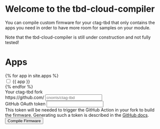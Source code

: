 <h1>Welcome to the tbd-cloud-compiler</h1>

<p>You can compile custom firmware for your ctag-tbd that only contains the apps you need in order to have more room for samples on your module.</p>

<div class="alert alert-warning" role="alert">
  Note that the tbd-cloud-compiler is still under construction and not fully tested! 
</div>

<h1>Apps</h1>

<form>
    <div class="row">
    {% for app in site.apps %}
    <div class="col-4 mt-1">
        <div class="form-check form-switch">
          <input class="form-check-input" type="checkbox" id="{{ app }}">
          <label class="form-check-label" for="{{ app }}">{{ app }}</label>
        </div>
    </div>
    {% endfor %}
    </div>
    <label for="basic-url" class="form-label mt-2">Your ctag-tbd fork</label>
    <div class="input-group mb-3">
        <span class="input-group-text" id="basic-addon3">https://github.com/</span>
        <input type="text" class="form-control" id="fork-url" aria-describedby="basic-addon3" placeholder="cnorris/ctag-tbd">
    </div>
    <div class="mb-3">
        <label for="oauth-help" class="form-label">GitHub OAuth token</label>
        <input type="text" class="form-control" id="oauth-token" aria-describedby="oauth-help">
        <div id="oauth-help" class="form-text">This token will be needed to trigger the GitHub Action in your fork to build the firmware. Generating such a token is described in the <a target="_blank" href="https://docs.github.com/en/github/authenticating-to-github/keeping-your-account-and-data-secure/creating-a-personal-access-token">GitHub docs</a>.</div>
    </div>
    <button onclick="trigger_workflow()" class="btn btn-primary">Compile Firmware</button>
</form>

<script>
    const apps = [{% for app in site.apps %}"{{ app }}"{% if not loop.last %},{% endif %}{% endfor %}];
    function trigger_workflow() {
        let oauth_token = $('#oauth-token').val();
        let user = $('#fork-url').val().split('/')[0];
        let repo = $('#fork-url').val().split('/')[1];
        let included_apps = [];
        let removed_apps = [];

        for (let app of apps) {
            let id = `#${app}`;
            if ($(id).is(":checked")) {
                included_apps.push(app);
            } else {
                removed_apps.push(app);
            }
        }

        console.log(oauth_token);
        console.log(user);
        console.log(repo);
        console.log(included_apps);
        console.log(removed_apps);
    }
    
</script>
